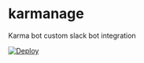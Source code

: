 # karmanage
Karma bot custom slack bot integration

[![Deploy](https://www.herokucdn.com/deploy/button.svg)](https://heroku.com/deploy)